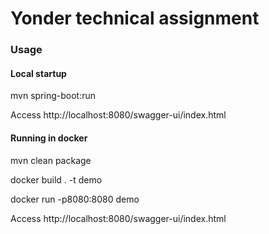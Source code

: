 # Yonder technical assignment 

### Usage

#### Local startup
mvn spring-boot:run

Access http://localhost:8080/swagger-ui/index.html
#### Running in docker
mvn clean package

docker build . -t demo

docker run -p8080:8080 demo

Access http://localhost:8080/swagger-ui/index.html

